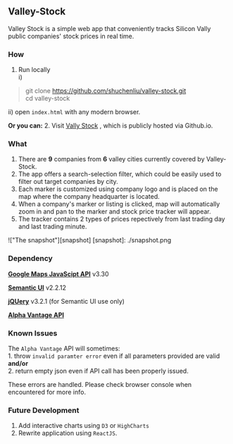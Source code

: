 ## Valley-Stock

Valley Stock is a simple web app that conveniently tracks Silicon Vally public companies' stock prices in real time.

### How

1. Run locally   
 i) 
 > git   clone https://github.com/shuchenliu/valley-stock.git  
 > cd   valley-stock
 
  ii) open `index.html` with any modern browser.  
  
  **Or you can:** 
2. Visit [Vally Stock](https://shuchenliu.github.io/valley-stock) , which is publicly hosted via Github.io.

### What

1.  There are **9** companies from **6** valley cities currently covered by Valley-Stock.
2. The app offers a search-selection filter, which could be easily used to filter out target companies by city.
3. Each marker is customized using company logo and is placed on the map where the company headquarter is located.
4. When a company's marker or listing is clicked, map will automatically zoom in and pan to the marker and stock price tracker will appear.
5. The tracker contains 2 types of prices repectively from last trading day and last trading minute.

!["The snapshot"][snapshot]
[snapshot]: ./snapshot.png

### Dependency
[**Google Maps JavaScipt API**](https://developers.google.com/maps/documentation/javascript/tutorial) v3.30

[**Semantic UI**](https://github.com/Semantic-Org/Semantic-UI) v2.2.12

[**jQUery**](https://jquery.com/) v3.2.1 (for Semantic UI use only)

[**Alpha Vantage API**](https://www.alphavantage.co/documentation/)

### Known Issues
The `Alpha Vantage` API will sometimes:       
	1. throw `invalid paramter error` even if all parameters provided are valid **and/or**  
	2. return empty json even if API call has been properly issued.

These errors are handled. Please check browser console when encountered for more info.

### Future Development
1. Add interactive charts using `D3` or `HighCharts`
2. Rewrite application using `ReactJS`.